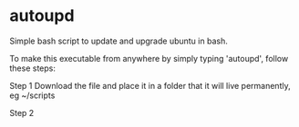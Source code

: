 # autoupd
Simple bash script to update and upgrade ubuntu in bash.

To make this executable from anywhere by simply typing 'autoupd', follow these steps:

Step 1
Download the file and place it in a folder that it will live permanently, eg ~/scripts

Step 2
